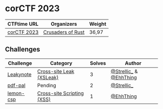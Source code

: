 # corCTF 2023

| CTFtime URL                   | Organizers          | Weight  |
| ----------------------------- | ------------------- | ------- |
| [corCTF 2023](https://ctftime.org/event/1928/) | [Crusaders of Rust](https://ctftime.org/team/132628)     | 36,97      |

## Challenges

| Challenge                   | Category          | Solves  | Author
| ----------------------------- | ------------------- | ------- | -------
| [Leakynote](/gitbook/challenges/corCTF-2023/leakynote.md) |  [Cross-site Leak (XSLeak)](/gitbook/categories/xsleak.md)   | 3      | [@Strellic_](https://twitter.com/Strellic_) & [@EhhThing](https://twitter.com/EhhThing)
| [pdf-pal](/gitbook/challenges/corCTF-2023/pdf-pal.md) |  Pending   | 2      | [@Strellic_](https://twitter.com/Strellic_)
| [lemon-csp](/gitbook/challenges/corCTF-2023/lemon-csp.md) |  [Cross-site Scripting (XSS)](/gitbook/categories/xss.md)   | 1      | [@EhhThing](https://twitter.com/EhhThing)
